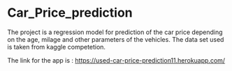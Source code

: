 # Car_Price_prediction

The project is a regression model for prediction of the car price depending on the age, milage and other parameters of the vehicles. The data set used is taken from kaggle competetion.

The link for the app is : https://used-car-price-prediction11.herokuapp.com/
